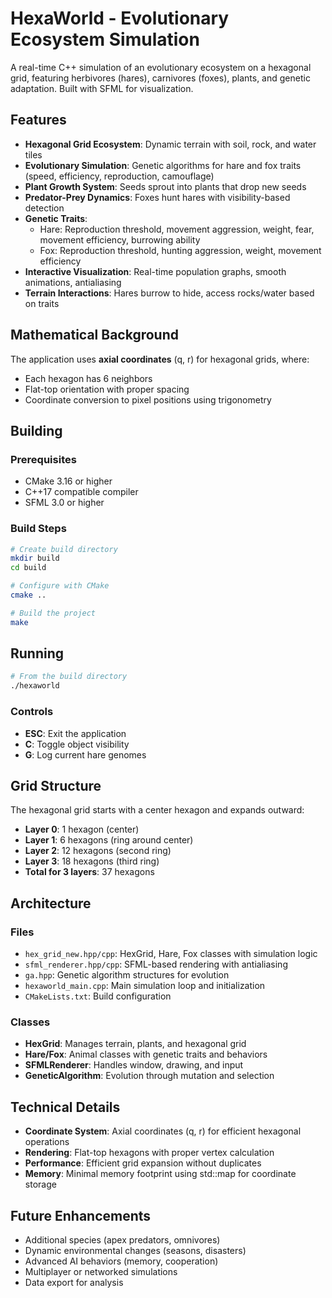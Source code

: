 # HexaWorld - Evolutionary Ecosystem Simulation

A real-time C++ simulation of an evolutionary ecosystem on a hexagonal grid, featuring herbivores (hares), carnivores (foxes), plants, and genetic adaptation. Built with SFML for visualization.

## Features

- **Hexagonal Grid Ecosystem**: Dynamic terrain with soil, rock, and water tiles
- **Evolutionary Simulation**: Genetic algorithms for hare and fox traits (speed, efficiency, reproduction, camouflage)
- **Plant Growth System**: Seeds sprout into plants that drop new seeds
- **Predator-Prey Dynamics**: Foxes hunt hares with visibility-based detection
- **Genetic Traits**:
  - Hare: Reproduction threshold, movement aggression, weight, fear, movement efficiency, burrowing ability
  - Fox: Reproduction threshold, hunting aggression, weight, movement efficiency
- **Interactive Visualization**: Real-time population graphs, smooth animations, antialiasing
- **Terrain Interactions**: Hares burrow to hide, access rocks/water based on traits

## Mathematical Background

The application uses **axial coordinates** (q, r) for hexagonal grids, where:
- Each hexagon has 6 neighbors
- Flat-top orientation with proper spacing
- Coordinate conversion to pixel positions using trigonometry

## Building

### Prerequisites

- CMake 3.16 or higher
- C++17 compatible compiler
- SFML 3.0 or higher

### Build Steps

```bash
# Create build directory
mkdir build
cd build

# Configure with CMake
cmake ..

# Build the project
make
```

## Running

```bash
# From the build directory
./hexaworld
```

### Controls

- **ESC**: Exit the application
- **C**: Toggle object visibility
- **G**: Log current hare genomes

## Grid Structure

The hexagonal grid starts with a center hexagon and expands outward:

- **Layer 0**: 1 hexagon (center)
- **Layer 1**: 6 hexagons (ring around center)
- **Layer 2**: 12 hexagons (second ring)
- **Layer 3**: 18 hexagons (third ring)
- **Total for 3 layers**: 37 hexagons

## Architecture

### Files

- `hex_grid_new.hpp/cpp`: HexGrid, Hare, Fox classes with simulation logic
- `sfml_renderer.hpp/cpp`: SFML-based rendering with antialiasing
- `ga.hpp`: Genetic algorithm structures for evolution
- `hexaworld_main.cpp`: Main simulation loop and initialization
- `CMakeLists.txt`: Build configuration

### Classes

- **HexGrid**: Manages terrain, plants, and hexagonal grid
- **Hare/Fox**: Animal classes with genetic traits and behaviors
- **SFMLRenderer**: Handles window, drawing, and input
- **GeneticAlgorithm**: Evolution through mutation and selection

## Technical Details

- **Coordinate System**: Axial coordinates (q, r) for efficient hexagonal operations
- **Rendering**: Flat-top hexagons with proper vertex calculation
- **Performance**: Efficient grid expansion without duplicates
- **Memory**: Minimal memory footprint using std::map for coordinate storage

## Future Enhancements

- Additional species (apex predators, omnivores)
- Dynamic environmental changes (seasons, disasters)
- Advanced AI behaviors (memory, cooperation)
- Multiplayer or networked simulations
- Data export for analysis